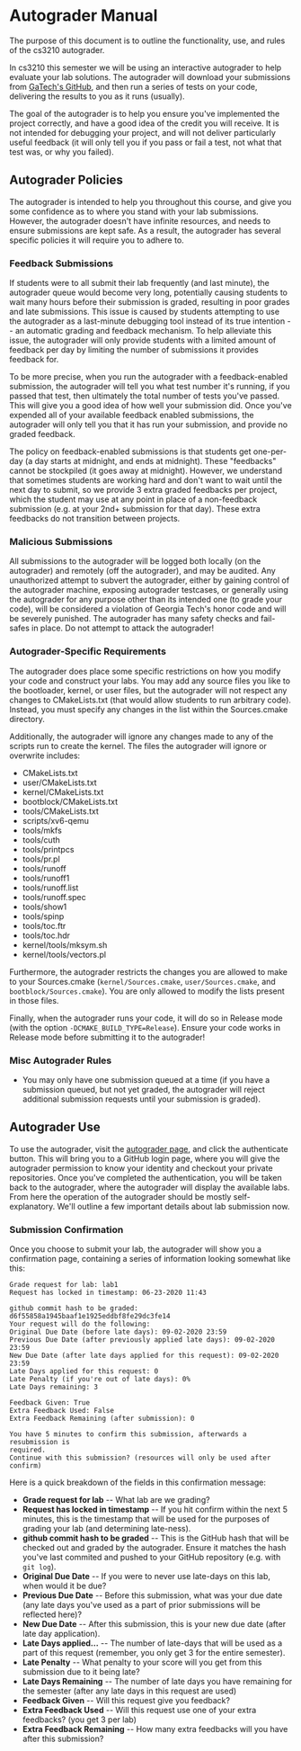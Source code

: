 # Autograder Manual

The purpose of this document is to outline the functionality, use, and rules of
the cs3210 autograder.

In cs3210 this semester we will be using an interactive autograder to help
evaluate your lab solutions.  The autograder will download your submissions from
[GaTech's GitHub](https://github.gatech.edu), and then run a series of tests on
your code, delivering the results to you as it runs (usually).  

The goal of the autograder is to help you ensure you've implemented the project
correctly, and have a good idea of the credit you will receive.  It is not
intended for debugging your project, and will not deliver particularly useful
feedback (it will only tell you if you pass or fail a test, not what that test
was, or why you failed).

## Autograder Policies

The autograder is intended to help you throughout this course, and give you some
confidence as to where you stand with your lab submissions.  However, the
autograder doesn't have infinite resources, and needs to ensure submissions are
kept safe.  As a result, the autograder has several specific policies it will
require you to adhere to.

### Feedback Submissions

If students were to all submit their lab frequently (and last minute), the
autograder queue would become very long, potentially causing students to wait
many hours before their submission is graded, resulting in poor grades and late
submissions.  This issue is caused by students attempting to use the autograder
as a last-minute debugging tool instead of its true intention -- an automatic
grading and feedback mechanism.  To help alleviate this issue, the autograder
will only provide students with a limited amount of feedback per day by limiting
the number of submissions it provides feedback for.

To be more precise, when you run the autograder with a feedback-enabled
submission, the autograder will tell you what test number it's running, if you
passed that test, then ultimately the total number of tests you've passed.  This
will give you a good idea of how well your submission did.  Once you've expended
all of your available feedback enabled submissions, the autograder will only
tell you that it has run your submission, and provide no graded feedback.

The policy on feedback-enabled submissions is that students get one-per-day
(a day starts at midnight, and ends at midnight).  These "feedbacks" cannot be
stockpiled (it goes away at midnight).  However, we understand that sometimes
students are working hard and don't want to wait until the next day to submit,
so we provide 3 extra graded feedbacks per project, which the student may use at
any point in place of a non-feedback submission (e.g. at your 2nd+ submission
for that day).  These extra feedbacks do not transition between projects.

### Malicious Submissions

All submissions to the autograder will be logged both locally (on the
autograder) and remotely (off the autograder), and may be audited.  Any
unauthorized attempt to subvert the autograder, either by gaining control of the
autograder machine, exposing autograder testcases, or generally using the
autograder for any purpose other than its intended one (to grade your code),
will be considered a violation of Georgia Tech's honor code and will be
severely punished.  The autograder has many safety checks and fail-safes in
place.  Do not attempt to attack the autograder!

### Autograder-Specific Requirements

The autograder does place some specific restrictions on how you modify your
code and construct your labs.  You may add any source files you like to the
bootloader, kernel, or user files, but the autograder will not respect any
changes to CMakeLists.txt (that would allow students to run arbitrary code).
Instead, you must specify any changes in the list within the Sources.cmake
directory.

Additionally, the autograder will ignore any changes made to any of the scripts
run to create the kernel.  The files the autograder will ignore or overwrite
includes:

- CMakeLists.txt
- user/CMakeLists.txt
- kernel/CMakeLists.txt
- bootblock/CMakeLists.txt
- tools/CMakeLists.txt
- scripts/xv6-qemu
- tools/mkfs
- tools/cuth
- tools/printpcs
- tools/pr.pl
- tools/runoff
- tools/runoff1
- tools/runoff.list
- tools/runoff.spec
- tools/show1
- tools/spinp
- tools/toc.ftr
- tools/toc.hdr
- kernel/tools/mksym.sh
- kernel/tools/vectors.pl

Furthermore, the autograder restricts the changes you are allowed to make to your
Sources.cmake (`kernel/Sources.cmake`, `user/Sources.cmake`, and
`bootblock/Sources.cmake`).  You are only allowed to modify the lists present in
those files.

Finally, when the autograder runs your code, it will do so in Release mode (with
the option `-DCMAKE_BUILD_TYPE=Release`).  Ensure your code works in Release
mode before submitting it to the autograder!

### Misc Autograder Rules

- You may only have one submission queued at a time (if you have a submission
  queued, but not yet graded, the autograder will reject additional submission
  requests until your submission is graded).


## Autograder Use

To use the autograder, visit the [autograder page][autograder], and click the
authenticate button.  This will bring you to a GitHub login page, where you will
give the autograder permission to know your identity and checkout your private
repositories.  Once you've completed the authentication, you will be taken back
to the autograder, where the autograder will display the available labs.  From
here the operation of the autograder should be mostly self-explanatory.  We'll
outline a few important details about lab submission now.

### Submission Confirmation

Once you choose to submit your lab, the autograder will show you a confirmation
page, containing a series of information looking somewhat like this:

```
Grade request for lab: lab1
Request has locked in timestamp: 06-23-2020 11:43

github commit hash to be graded: d6f55858a1945baaf1e1925eddbf8fe29dc3fe14
Your request will do the following:
Original Due Date (before late days): 09-02-2020 23:59
Previous Due Date (after previously applied late days): 09-02-2020 23:59
New Due Date (after late days applied for this request): 09-02-2020 23:59
Late Days applied for this request: 0
Late Penalty (if you're out of late days): 0%
Late Days remaining: 3

Feedback Given: True
Extra Feedback Used: False
Extra Feedback Remaining (after submission): 0

You have 5 minutes to confirm this submission, afterwards a resubmission is
required.
Continue with this submission? (resources will only be used after confirm)
```

Here is a quick breakdown of the fields in this confirmation message:
- **Grade request for lab**  -- What lab are we grading?
- **Request has locked in timestamp** -- If you hit confirm within the next 5
  minutes, this is the timestamp that will be used for the purposes of grading
  your lab (and determining late-ness).
- **github commit hash to be graded**  -- This is the GitHub hash that will be
  checked out and graded by the autograder.  Ensure it matches the hash you've
  last commited and pushed to your GitHub repository (e.g. with `git log`).
- **Original Due Date**  -- If you were to never use late-days on this lab, when
  would it be due?
- **Previous Due Date** -- Before this submission, what was your due date (any
  late days you've used as a part of prior submissions will be reflected here)?
- **New Due Date** -- After this submission, this is your new due date (after
  late day application).
- **Late Days applied...** -- The number of late-days that will be used as a
  part of this request (remember, you only get 3 for the entire semester).
- **Late Penalty** -- What penalty to your score will you get from this
  submission due to it being late?  
- **Late Days Remaining** -- The number of late days you have remaining for the
  semester (after any late days in this request are used)
- **Feedback Given** -- Will this request give you feedback?
- **Extra Feedback Used** -- Will this request use one of your extra feedbacks?
  (you get 3 per lab)
- **Extra Feedback Remaining** -- How many extra feedbacks will you have after this
  submission?



[autograder]:https://dominion.cc.gt.atl.ga.us/index.html
